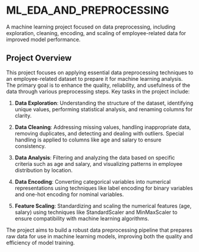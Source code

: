# ML_EDA_AND_PREPROCESSING
A machine learning project focused on data preprocessing, including exploration, cleaning, encoding, and scaling of employee-related data for improved model performance.

## Project Overview

This project focuses on applying essential data preprocessing techniques to an employee-related dataset to prepare it for machine learning analysis. The primary goal is to enhance the quality, reliability, and usefulness of the data through various preprocessing steps. Key tasks in the project include:

1. **Data Exploration**: Understanding the structure of the dataset, identifying unique values, performing statistical analysis, and renaming columns for clarity.

2. **Data Cleaning**: Addressing missing values, handling inappropriate data, removing duplicates, and detecting and dealing with outliers. Special handling is applied to columns like age and salary to ensure consistency.

3. **Data Analysis**: Filtering and analyzing the data based on specific criteria such as age and salary, and visualizing patterns in employee distribution by location.

4. **Data Encoding**: Converting categorical variables into numerical representations using techniques like label encoding for binary variables and one-hot encoding for nominal variables.

5. **Feature Scaling**: Standardizing and scaling the numerical features (age, salary) using techniques like StandardScaler and MinMaxScaler to ensure compatibility with machine learning algorithms.

The project aims to build a robust data preprocessing pipeline that prepares raw data for use in machine learning models, improving both the quality and efficiency of model training.
